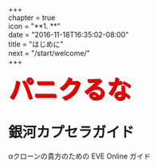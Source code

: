 +++  
chapter = true  
icon = "**1. **"  
date = "2016-11-18T16:35:02-08:00"  
title = "はじめに"  
next = "/start/welcome/"  
+++

### <span style="color:#e00;font-weight:bold;font-size:300%;text-shadow:2px 2px #a00;line-height:100%;">パニクるな</span>

# 銀河カプセラガイド

αクローンの貴方のための EVE Online ガイド